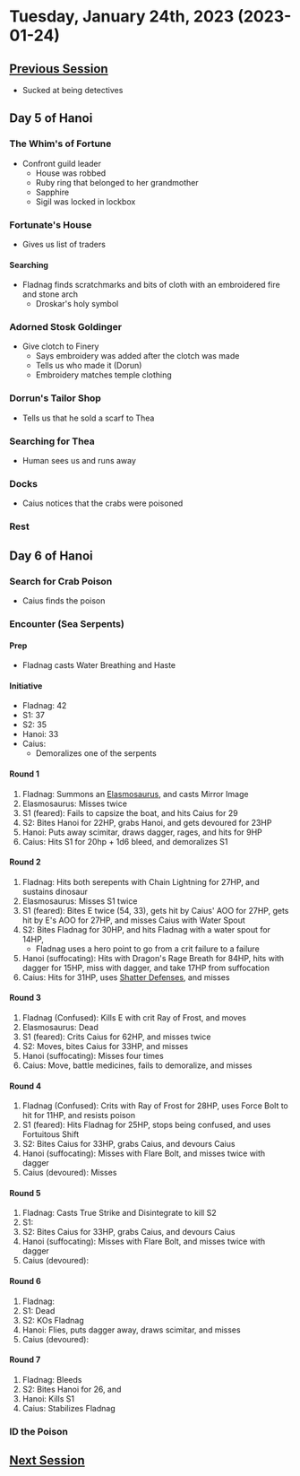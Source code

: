 # Tuesday, January 24th, 2023 (2023-01-24)

## [Previous Session](./2023-01-17.md)

- Sucked at being detectives

## Day 5 of Hanoi

### The Whim's of Fortune

- Confront guild leader
  - House was robbed
  - Ruby ring that belonged to her grandmother
  - Sapphire
  - Sigil was locked in lockbox

### Fortunate's House

- Gives us list of traders

#### Searching

- Fladnag finds scratchmarks and bits of cloth with an embroidered fire and stone arch 
  - Droskar's holy symbol

### Adorned Stosk Goldinger

- Give clotch to Finery
  - Says embroidery was added after the clotch was made
  - Tells us who made it (Dorun)
  - Embroidery matches temple clothing

### Dorrun's Tailor Shop

- Tells us that he sold a scarf to Thea

### Searching for Thea

- Human sees us and runs away

### Docks

- Caius notices that the crabs were poisoned

### Rest

## Day 6 of Hanoi

### Search for Crab Poison

- Caius finds the poison

### Encounter (Sea Serpents)

#### Prep

- Fladnag casts Water Breathing and Haste

#### Initiative

- Fladnag: 42
- S1: 37
- S2: 35
- Hanoi: 33
- Caius: 
  - Demoralizes one of the serpents

#### Round 1

1. Fladnag: Summons an [Elasmosaurus](https://pf2.d20pfsrd.com/monster/elasmosaurus/), and casts Mirror Image
1. Elasmosaurus: Misses twice
1. S1 (feared): Fails to capsize the boat, and hits Caius for 29
1. S2: Bites Hanoi for 22HP, grabs Hanoi, and gets devoured for 23HP
1. Hanoi: Puts away scimitar, draws dagger, rages, and hits for 9HP
1. Caius: Hits S1 for 20hp + 1d6 bleed, and demoralizes S1

#### Round 2

1. Fladnag: Hits both serepents with Chain Lightning for 27HP, and sustains dinosaur
1. Elasmosaurus: Misses S1 twice
1. S1 (feared): Bites E twice (54, 33), gets hit by Caius' AOO for 27HP, gets hit by E's AOO for 27HP, and misses Caius with Water Spout
1. S2: Bites Fladnag for 30HP, and hits Fladnag with a water spout for 14HP, 
   - Fladnag uses a hero point to go from a crit failure to a failure
1. Hanoi (suffocating): Hits with Dragon's Rage Breath for 84HP, hits with dagger for 15HP, miss with dagger, and take 17HP from suffocation
1. Caius: Hits for 31HP, uses [Shatter Defenses](https://2e.aonprd.com/Feats.aspx?ID=385), and misses

#### Round 3

1. Fladnag (Confused): Kills E with crit Ray of Frost, and moves
1. Elasmosaurus: Dead
1. S1 (feared): Crits Caius for 62HP, and misses twice
1. S2: Moves, bites Caius for 33HP, and misses
1. Hanoi (suffocating): Misses four times
1. Caius: Move, battle medicines, fails to demoralize, and misses

#### Round 4

1. Fladnag (Confused): Crits with Ray of Frost for 28HP, uses Force Bolt to hit for 11HP, and resists poison
1. S1 (feared): Hits Fladnag for 25HP, stops being confused, and uses Fortuitous Shift
1. S2: Bites Caius for 33HP, grabs Caius, and devours Caius
1. Hanoi (suffocating): Misses with Flare Bolt, and misses twice with dagger
1. Caius (devoured): Misses 

#### Round 5

1. Fladnag: Casts True Strike and Disintegrate to kill S2
1. S1: 
1. S2: Bites Caius for 33HP, grabs Caius, and devours Caius
1. Hanoi (suffocating): Misses with Flare Bolt, and misses twice with dagger
1. Caius (devoured): 

#### Round 6

1. Fladnag: 
1. S1: Dead
1. S2: KOs Fladnag
1. Hanoi: Flies, puts dagger away, draws scimitar, and misses
1. Caius (devoured): 

#### Round 7

1. Fladnag: Bleeds
1. S2: Bites Hanoi for 26, and
1. Hanoi: Kills S1
1. Caius: Stabilizes Fladnag

### ID the Poison



## [Next Session](./2022-XX-XX.md)
